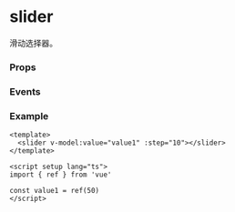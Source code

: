 # slider

滑动选择器。

### Props

<Props :data="props" />

### Events

<Events :data="events" />

### Example

```vue
<template>
  <slider v-model:value="value1" :step="10"></slider>
</template>

<script setup lang="ts">
import { ref } from 'vue'

const value1 = ref(50)
</script>
```

<script setup>
const props = [
    {
        name: "value", 
        type:"number",
        default: "0",
        required: false, 
        desc:"当前取值（支持 v-model:value）", 
        version: "0.1.0"
    },
    {
        name: "min", 
        type: "number",
        default: "0",
        required: false, 
        desc:"最小值", 
        version: "0.1.0"
    },
    {
        name: "max", 
        type: "number",
        default: "100",
        required: false, 
        desc:"最大值", 
        version: "0.1.0"
    },
    {
        name: "step", 
        type:"number",
        default: "1",
        required: false, 
        desc:"步长，取值必须大于 0，并且可被(max - min)整除", 
        version: "0.1.0"
    },
    {
        name: "disabled", 
        type:"boolean",
        default: "false",
        required: false, 
        desc:"是否禁用", 
        version: "0.1.0"
    },
    {
        name: "active-color", 
        type:"color",
        default: "#1989fa",
        required: false, 
        desc:"已选择的颜色", 
        version: "0.1.0"
    },
    {
        name: "background-color", 
        type:"color",
        default: "#e5e5e5",
        required: false, 
        desc:"背景条的颜色", 
        version: "0.1.0"
    },
    {
        name: "block-size", 
        type:"number",
        default: "28",
        required: false, 
        desc:"滑块的大小", 
        version: "0.1.0"
    },
    {
        name: "block-color", 
        type:"color",
        default: "#ffffff",
        required: false, 
        desc:"滑块的颜色", 
        version: "0.1.0"
    },
    {
        name: "show-value", 
        type:"boolean",
        default: "false",
        required: false, 
        desc:"是否显示当前 value", 
        version: "0.1.0"
    },
]

const events = [
    {
        name: "change", 
        desc: "完成一次拖动后触发", 
        event:"{ value: number }",
        version: "0.1.0"
    },
    {
        name: "changing", 
        desc: "拖动过程中触发", 
        event:"{ value: number }",
        version: "0.1.0"
    },
]
</script>
